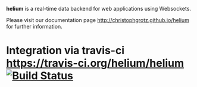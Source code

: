 **helium** is a real-time data backend for web applications using Websockets.

Please visit our documentation page http://christophgrotz.github.io/helium for further information.

Integration via travis-ci https://travis-ci.org/helium/helium
[![Build Status](https://travis-ci.org/helium/helium.png?branch=master)](https://travis-ci.org/helium/helium)
=======